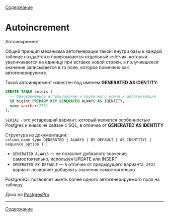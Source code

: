 [Содержание](README.md)

# Autoincrement

Автоинкремент

Общий принцип механизма автогенерации такой: внутри базы к каждой таблице создаётся и привязывается отдельный счётчик,
который увеличивается на единицу при вставке новой строки,
а получившееся значение записывается в то поле, которое помечено как автогенерируемое.

Такой автоинкремент известен под именем **GENERATED AS IDENTITY**:

```SQL
CREATE TABLE colors (
  -- Одновременное использование и первичного ключа и автогенерации
  id bigint PRIMARY KEY GENERATED ALWAYS AS IDENTITY,
  name varchar(255)
);
```

`SERIAL` - это устаревший вариант, который является особенностью Postgres и никак не связан с SQL,
в отличие от **GENERATED AS IDENTITY**

Структура из документации: <br>
`column_name type GENERATED { ALWAYS | BY DEFAULT } AS IDENTITY[ ( sequence_option ) ]`

- `GENERATED ALWAYS` — не позволит добавлять значение самостоятельно, используя UPDATE или INSERT
- `GENERATED BY DEFAULT` — в отличие от предыдущего варианта, этот вариант позволяет добавлять значения самостоятельно

PostgreSQL позволяет иметь более одного автогенерируемого поля на таблицу.

Дока на [PostgresPro](https://postgrespro.ru/docs/postgresql/10/sql-createtable)

---
[Содержание](README.md)
